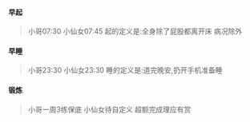 #### 早起
> 小哥07:30 小仙女07:45 起的定义是:全身除了屁股都离开床
病况除外

#### 早睡
> 小哥23:30 小仙女23:30 睡的定义是:道完晚安,扔开手机准备睡

#### 锻炼
> 小哥一周3练保底 小仙女待自定义 超额完成理应有赏
